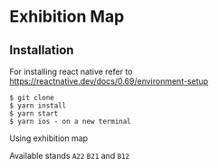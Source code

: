 # Exhibition Map

## Installation

For installing react native refer to https://reactnative.dev/docs/0.69/environment-setup

```
$ git clone
$ yarn install
$ yarn start
$ yarn ios - on a new terminal
```

Using exhibition map

Available stands `A22` `B21` and `B12`
